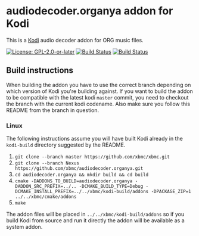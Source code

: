 # audiodecoder.organya addon for Kodi

This is a [Kodi](https://kodi.tv) audio decoder addon for ORG music files.

[![License: GPL-2.0-or-later](https://img.shields.io/badge/License-GPL%20v2+-blue.svg)](LICENSE.md)
[![Build Status](https://dev.azure.com/teamkodi/binary-addons/_apis/build/status/xbmc.audiodecoder.openmpt?branchName=Nexus)](https://dev.azure.com/teamkodi/binary-addons/_build/latest?definitionId=10&branchName=Nexus)
[![Build Status](https://jenkins.kodi.tv/view/Addons/job/xbmc/job/audiodecoder.organya/job/Nexus/badge/icon)](https://jenkins.kodi.tv/blue/organizations/jenkins/xbmc%2Faudiodecoder.organya/branches/)
<!--- [![Build Status](https://ci.appveyor.com/api/projects/status/github/xbmc/audiodecoder.organya?branch=Nexus&svg=true)](https://ci.appveyor.com/project/xbmc/audiodecoder-organya?branch=Nexus) -->

## Build instructions

When building the addon you have to use the correct branch depending on which version of Kodi you're building against. 
If you want to build the addon to be compatible with the latest kodi `master` commit, you need to checkout the branch with the current kodi codename.
Also make sure you follow this README from the branch in question.

### Linux

The following instructions assume you will have built Kodi already in the `kodi-build` directory 
suggested by the README.

1. `git clone --branch master https://github.com/xbmc/xbmc.git`
2. `git clone --branch Nexus https://github.com/xbmc/audiodecoder.organya.git`
3. `cd audiodecoder.organya && mkdir build && cd build`
4. `cmake -DADDONS_TO_BUILD=audiodecoder.organya -DADDON_SRC_PREFIX=../.. -DCMAKE_BUILD_TYPE=Debug -DCMAKE_INSTALL_PREFIX=../../xbmc/kodi-build/addons -DPACKAGE_ZIP=1 ../../xbmc/cmake/addons`
5. `make`

The addon files will be placed in `../../xbmc/kodi-build/addons` so if you build Kodi from source and run it directly 
the addon will be available as a system addon.
